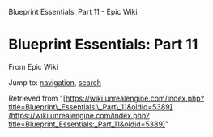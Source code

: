 Blueprint Essentials: Part 11 - Epic Wiki             

Blueprint Essentials: Part 11
=============================

From Epic Wiki

Jump to: [navigation](#mw-navigation), [search](#p-search)

Retrieved from "[https://wiki.unrealengine.com/index.php?title=Blueprint\_Essentials:\_Part\_11&oldid=5389](https://wiki.unrealengine.com/index.php?title=Blueprint_Essentials:_Part_11&oldid=5389)"